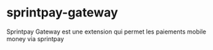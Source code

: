# sprintpay-gateway
Sprintpay Gateway est une extension qui permet les paiements mobile money via sprintpay
